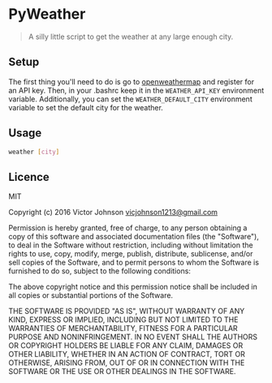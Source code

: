 # PyWeather

> A silly little script to get the weather at any large enough city.

## Setup

The first thing you'll need to do is go to [openweathermap](http://openweathermap.org/register) and register for an API key.  Then, in your .bashrc keep it in the `WEATHER_API_KEY` environment variable.  Additionally, you can set the `WEATHER_DEFAULT_CITY` environment variable to set the default city for the weather.

## Usage

```bash
weather [city]
```

## Licence

MIT

Copyright (c) 2016 Victor Johnson <vicjohnson1213@gmail.com>

Permission is hereby granted, free of charge, to any person obtaining a copy of this software and associated documentation files (the "Software"), to deal in the Software without restriction, including without limitation the rights to use, copy, modify, merge, publish, distribute, sublicense, and/or sell copies of the Software, and to permit persons to whom the Software is furnished to do so, subject to the following conditions:

The above copyright notice and this permission notice shall be included in all copies or substantial portions of the Software.

THE SOFTWARE IS PROVIDED "AS IS", WITHOUT WARRANTY OF ANY KIND, EXPRESS OR IMPLIED, INCLUDING BUT NOT LIMITED TO THE WARRANTIES OF MERCHANTABILITY, FITNESS FOR A PARTICULAR PURPOSE AND NONINFRINGEMENT. IN NO EVENT SHALL THE AUTHORS OR COPYRIGHT HOLDERS BE LIABLE FOR ANY CLAIM, DAMAGES OR OTHER LIABILITY, WHETHER IN AN ACTION OF CONTRACT, TORT OR OTHERWISE, ARISING FROM, OUT OF OR IN CONNECTION WITH THE SOFTWARE OR THE USE OR OTHER DEALINGS IN THE SOFTWARE.